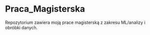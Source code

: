 # Praca_Magisterska
Repozytorium zawiera moją prace magisterską z zakresu ML/analizy i obróbki danych.
